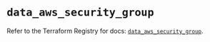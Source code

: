 # `data_aws_security_group`

Refer to the Terraform Registry for docs: [`data_aws_security_group`](https://registry.terraform.io/providers/hashicorp/aws/6.11.0/docs/data-sources/security_group).
